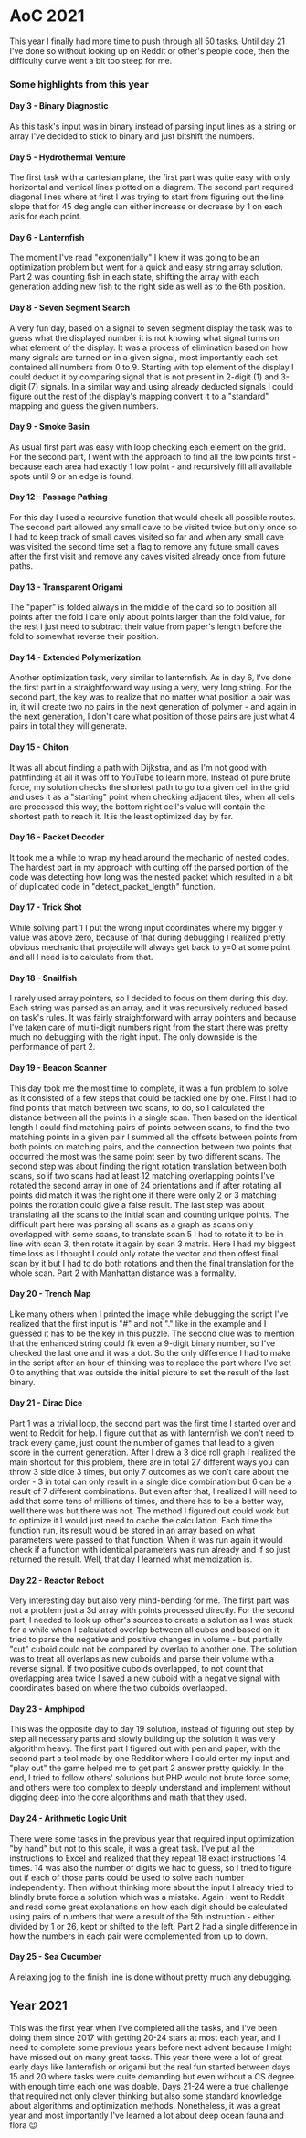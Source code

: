 # AoC 2021

This year I finally had more time to push through all 50 tasks. Until day 21 I've done so without looking up on Reddit or other's people code, then the difficulty curve went a bit too steep for me.

### Some highlights from this year

#### Day 3 - Binary Diagnostic
As this task's input was in binary instead of parsing input lines as a string or array I've decided to stick to binary and just bitshift the numbers.

#### Day 5 - Hydrothermal Venture
The first task with a cartesian plane, the first part was quite easy with only horizontal and vertical lines plotted on a diagram. The second part required diagonal lines where at first I was trying to start from figuring out the line slope that for 45 deg angle can either increase or decrease by 1 on each axis for each point.

#### Day 6 - Lanternfish
The moment I've read "exponentially" I knew it was going to be an optimization problem but went for a quick and easy string array solution. Part 2 was counting fish in each state, shifting the array with each generation adding new fish to the right side as well as to the 6th position.

#### Day 8 - Seven Segment Search
A very fun day, based on a signal to seven segment display the task was to guess what the displayed number it is not knowing what signal turns on what element of the display. It was a process of elimination based on how many signals are turned on in a given signal, most importantly each set contained all numbers from 0 to 9. Starting with top element of the display I could deduct it by comparing signal that is not present in 2-digit (1) and 3-digit (7) signals. In a similar way and using already deducted signals I could figure out the rest of the display's mapping convert it to a "standard" mapping and guess the given numbers.

#### Day 9 - Smoke Basin
As usual first part was easy with loop checking each element on the grid. For the second part, I went with the approach to find all the low points first - because each area had exactly 1 low point - and recursively fill all available spots until 9 or an edge is found.

#### Day 12 - Passage Pathing
For this day I used a recursive function that would check all possible routes. The second part allowed any small cave to be visited twice but only once so I had to keep track of small caves visited so far and when any small cave was visited the second time set a flag to remove any future small caves after the first visit and remove any caves visited already once from future paths.

#### Day 13 - Transparent Origami
The "paper" is folded always in the middle of the card so to position all points after the fold I care only about points larger than the fold value, for the rest I just need to subtract their value from paper's length before the fold to somewhat reverse their position.

#### Day 14 - Extended Polymerization
Another optimization task, very similar to lanternfish. As in day 6, I've done the first part in a straightforward way using a very, very long string. For the second part, the key was to realize that no matter what position a pair was in, it will create two no pairs in the next generation of polymer - and again in the next generation, I don't care what position of those pairs are just what 4 pairs in total they will generate.

#### Day 15 - Chiton
It was all about finding a path with Dijkstra, and as I'm not good with pathfinding at all it was off to YouTube to learn more. Instead of pure brute force, my solution checks the shortest path to go to a given cell in the grid and uses it as a "starting" point when checking adjacent tiles, when all cells are processed this way, the bottom right cell's value will contain the shortest path to reach it. It is the least optimized day by far.

#### Day 16 - Packet Decoder
It took me a while to wrap my head around the mechanic of nested codes. The hardest part in my approach with cutting off the parsed portion of the code was detecting how long was the nested packet which resulted in a bit of duplicated code in "detect_packet_length" function.

#### Day 17 - Trick Shot
While solving part 1 I put the wrong input coordinates where my bigger y value was above zero, because of that during debugging I realized pretty obvious mechanic that projectile will always get back to y=0 at some point and all I need is to calculate from that.

#### Day 18 - Snailfish
I rarely used array pointers, so I decided to focus on them during this day. Each string was parsed as an array, and it was recursively reduced based on task's rules. It was fairly straightforward with array pointers and because I've taken care of multi-digit numbers right from the start there was pretty much no debugging with the right input. The only downside is the performance of part 2.

#### Day 19 - Beacon Scanner
This day took me the most time to complete, it was a fun problem to solve as it consisted of a few steps that could be tackled one by one. First I had to find points that match between two scans, to do, so I calculated the distance between all the points in a single scan. Then based on the identical length I could find matching pairs of points between scans, to find the two matching points in a given pair I summed all the offsets between points from both points on matching pairs, and the connection between two points that occurred the most was the same point seen by two different scans.
The second step was about finding the right rotation translation between both scans, so if two scans had at least 12 matching overlapping points I've rotated the second array in one of 24 orientations and if after rotating all points did match it was the right one if there were only 2 or 3 matching points the rotation could give a false result.
The last step was about translating all the scans to the initial scan and counting unique points. The difficult part here was parsing all scans as a graph as scans only overlapped with some scans, to translate scan 5 I had to rotate it to be in line with scan 3, then rotate it again by scan 3 matrix. Here I had my biggest time loss as I thought I could only rotate the vector and then offest final scan by it but I had to do both rotations and then the final translation for the whole scan.
Part 2 with Manhattan distance was a formality.

#### Day 20 - Trench Map
Like many others when I printed the image while debugging the script I've realized that the first input is "#" and not "." like in the example and I guessed it has to be the key in this puzzle. The second clue was to mention that the enhanced string could fit even a 9-digit binary number, so I've checked the last one and it was a dot. So the only difference I had to make in the script after an hour of thinking was to replace the part where I've set 0 to anything that was outside the initial picture to set the result of the last binary.

#### Day 21 - Dirac Dice
Part 1 was a trivial loop, the second part was the first time I started over and went to Reddit for help. I figure out that as with lanternfish we don't need to track every game, just count the number of games that lead to a given score in the current generation. After I drew a 3 dice roll graph I realized the main shortcut for this problem, there are in total 27 different ways you can throw 3 side dice 3 times, but only 7 outcomes as we don't care about the order - 3 in total can only result in a single dice combination but 6 can be a result of 7 different combinations.
But even after that, I realized I will need to add that some tens of millions of times, and there has to be a better way, well there was but there was not. The method I figured out could work but to optimize it I would just need to cache the calculation. Each time the function run, its result would be stored in an array based on what parameters were passed to that function. When it was run again it would check if a function with identical parameters was run already and if so just returned the result. Well, that day I learned what memoization is.

#### Day 22 - Reactor Reboot
Very interesting day but also very mind-bending for me. The first part was not a problem just a 3d array with points processed directly. For the second part, I needed to look up other's sources to create a solution as I was stuck for a while when I calculated overlap between all cubes and based on it tried to parse the negative and positive changes in volume - but partially "cut" cuboid could not be compared by overlap to another one. The solution was to treat all overlaps as new cuboids and parse their volume with a reverse signal. If two positive cuboids overlapped, to not count that overlapping area twice I saved a new cuboid with a negative signal with coordinates based on where the two cuboids overlapped.

#### Day 23 - Amphipod
This was the opposite day to day 19 solution, instead of figuring out step by step all necessary parts and slowly building up the solution it was very algorithm heavy. The first part I figured out with pen and paper, with the second part a tool made by one Redditor where I could enter my input and "play out" the game helped me to get part 2 answer pretty quickly. In the end, I tried to follow others' solutions but PHP would not brute force some, and others were too complex to deeply understand and implement without digging deep into the core algorithms and math that they used.

#### Day 24 - Arithmetic Logic Unit
There were some tasks in the previous year that required input optimization "by hand" but not to this scale, it was a great task. I've put all the instructions to Excel and realized that they repeat 18 exact instructions 14 times. 14 was also the number of digits we had to guess, so I tried to figure out if each of those parts could be used to solve each number independently. Then without thinking more about the input I already tried to blindly brute force a solution which was a mistake. Again I went to Reddit and read some great explanations on how each digit should be calculated using pairs of numbers that were a result of the 5th instruction - either divided by 1 or 26, kept or shifted to the left. Part 2 had a single difference in how the numbers in each pair were complemented from up to down.

#### Day 25 - Sea Cucumber
A relaxing jog to the finish line is done without pretty much any debugging.

## Year 2021
This was the first year when I've completed all the tasks, and I've been doing them since 2017 with getting 20-24 stars at most each year, and I need to complete some previous years before next advent because I might have missed out on many great tasks. This year there were a lot of great early days like lanternfish or origami but the real fun started between days 15 and 20 where tasks were quite demanding but even without a CS degree with enough time each one was doable. Days 21-24 were a true challenge that required not only clever thinking but also some standard knowledge about algorithms and optimization methods.
Nonetheless, it was a great year and most importantly I've learned a lot about deep ocean fauna and flora 😉